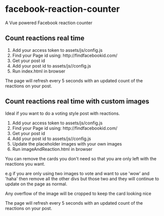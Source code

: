 # facebook-reaction-counter
A Vue powered Facebook reaction counter

## Count reactions real time
<ol>
<li>Add your access token to assets/js/config.js</li>
<li>Find your Page id using: http://findfacebookid.com/</li>
<li>Get your post id</li>
<li>Add your post id to assets/js//config.js</li>
<li>Run index.html in browser </li>
</ol>

<p>The page will refresh every 5 seconds with an updated count of the reactions on your post.</p>

## Count reactions real time with custom images
Ideal if you want to do a voting style post with reactions.
<ol>
<li>Add your access token to assets/js/config.js</li>
<li>Find your Page id using: http://findfacebookid.com/</li>
<li>Get your post id</li>
<li>Add your post id to assets/js//config.js</li>
<li>Update the placeholder images with your own images</li>
<li>Run imageAndReaction.html in browser </li>
</ol>

<p>You can remove the cards you don't need so that you are only left with the reactions you want.</p>
<p>e.g if you are only using two images to vote and want to use 'wow' and 'haha' then remove all the other divs but those two and they will continue to update on the page as normal.</p>
<p>Any overflow of the image will be cropped to keep the card looking nice</p>
<p>The page will refresh every 5 seconds with an updated count of the reactions on your post.</p>